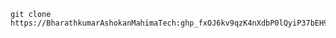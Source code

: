     git clone https://BharathkumarAshokanMahimaTech: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@github.com/BharathkumarAshokanMahimaTech/newjaabackend.git
